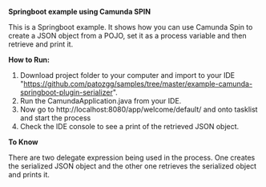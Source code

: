 **Springboot example using Camunda SPIN**

This is a Springboot example. It shows how you can use Camunda Spin to create a JSON object from a POJO, set it as a process variable
and then retrieve and print it. 

**How to Run:**

1.	Download project folder to your computer and import to your IDE "https://github.com/patozgg/samples/tree/master/example-camunda-springboot-plugin-serializer". 
2.	Run the CamundaApplication.java from your IDE. 
3.  Now go to http://localhost:8080/app/welcome/default/ and onto tasklist and start the process
4.  Check the IDE console to see a print of the retrieved JSON object. 



**To Know**

There are two delegate expression being used in the process. One creates the serialized JSON object and the other one retrieves the serialized object and prints it. 
